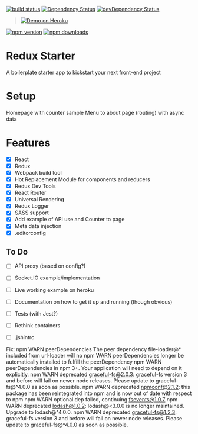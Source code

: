 [![build status](https://img.shields.io/travis/Hyra/Antler/develop.svg?style=flat-square)](https://travis-ci.org/Hyra/Antler)
[![Dependency Status](https://david-dm.org/Hyra/Antler/develop.svg?style=flat-square)](https://david-dm.org/Hyra/Antler)
[![devDependency Status](https://david-dm.org/Hyra/Antler/develop/dev-status.svg?style=flat-square)](https://david-dm.org/Hyra/Antler/develop#info=devDependencies)

> [![Demo on Heroku](https://img.shields.io/badge/demo-heroku-brightgreen.svg?style=flat-square)](https://react-redux.herokuapp.com)

[![npm version](https://img.shields.io/npm/v/react-router-redux.svg?style=flat-square)](https://www.npmjs.com/package/react-router-redux)
[![npm downloads](https://img.shields.io/npm/dm/react-router-redux.svg?style=flat-square)](https://www.npmjs.com/package/react-router-redux)

# Redux Starter
A boilerplate starter app to kickstart your next front-end project

# Setup
Homepage with counter sample
Menu to about page (routing) with async data

# Features
- [x] React
- [x] Redux
- [x] Webpack build tool
- [x] Hot Replacement Module for components and reducers
- [x] Redux Dev Tools
- [x] React Router
- [x] Universal Rendering
- [x] Redux Logger
- [x] SASS support
- [x] Add example of API use and Counter to page
- [x] Meta data injection
- [x] .editorconfig

## To Do
- [ ] API proxy (based on config?)
- [ ] Socket.IO example/implementation
- [ ] Live working example on heroku
- [ ] Documentation on how to get it up and running (though obvious)
- [ ] Tests (with Jest?)
- [ ] Rethink containers
- [ ] .jshintrc


Fix:
npm WARN peerDependencies The peer dependency file-loader@* included from url-loader will no
npm WARN peerDependencies longer be automatically installed to fulfill the peerDependency 
npm WARN peerDependencies in npm 3+. Your application will need to depend on it explicitly.
npm WARN deprecated graceful-fs@2.0.3: graceful-fs version 3 and before will fail on newer node releases. Please update to graceful-fs@^4.0.0 as soon as possible.
npm WARN deprecated npmconf@2.1.2: this package has been reintegrated into npm and is now out of date with respect to npm
npm WARN optional dep failed, continuing fsevents@1.0.7
npm WARN deprecated lodash@1.0.2: lodash@<3.0.0 is no longer maintained. Upgrade to lodash@^4.0.0.
npm WARN deprecated graceful-fs@1.2.3: graceful-fs version 3 and before will fail on newer node releases. Please update to graceful-fs@^4.0.0 as soon as possible.
